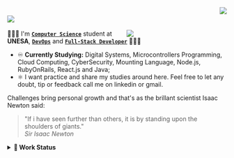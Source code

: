 <div align='right'>
  <a href="#"><img src="https://visitor-badge.glitch.me/badge?page_id=isaacalves7.visitor-badge"/></a>
</div>

<img src="https://readme-typing-svg.herokuapp.com?color=0094F5&lines=👋🏾+Hello,+World!;👨🏾‍🔬+Welcome+to+my+lab!;%7C"/>

<a href="https://github.com/IsaacAlves7"><img align='right' src="https://user-images.githubusercontent.com/61624336/116183082-a7f44780-a6f3-11eb-9365-2118e0f5b29b.png" width="230"></a>

👨🏾‍💻 I'm **[`Computer Science`](https://www.youtube.com/watch?v=SzJ46YA_RaA)** student at **UNESA**, **[`DevOps`](https://roadmap.sh/roadmaps/devops.png)** and **[`Full-Stack Developer`](https://pbs.twimg.com/media/E9c8-2EUcAQRBF1?format=jpg&name=large)** 👨🏾‍🔬

- ♾️ **Currently Studying:** Digital Systems, Microcontrollers Programming, Cloud Computing, CyberSecurity, Mounting Language, Node.js, RubyOnRails, React.js and Java;   
- ⚛️ I want practice and share my studies around here. Feel free to let any doubt, tip or feedback call me on linkedin or gmail.

<!-- I’m currently searching an opportunity of DevOps vacancy on labour market. Also, -->

Challenges bring personal growth and that's as the brillant scientist Isaac Newton said:

<blockquote>
  "If i have seen further than others, it is by standing upon the shoulders of giants."<br \>
  <i>Sir Isaac Newton</i>
</blockquote>

<details><summary><b title="(click to open)">🌲 Work Status</b></summary>
<div align="center">
  <a href="https://github.com/IsaacAlves7"><img height="170em" src="https://user-images.githubusercontent.com/61624336/115090011-0fd3b280-9eea-11eb-85ed-cd4ff8874740.png"/></a>
  <a href="https://github.com/IsaacAlves7"><img height="150em" src="https://github-readme-stats-eight-theta.vercel.app/api/top-langs/?username=IsaacAlves7&layout=compact&langs_count=8&theme=#000"/></a>
  <a href="https://github.com/IsaacAlves7"><img height="150em" src="https://github-readme-stats.vercel.app/api?username=IsaacAlves7&show_icons=true&hide_border=true"/></a>
</div>
  
<a href="https://github.com/IsaacAlves7">
  
![Snake animation](https://raw.githubusercontent.com/IsaacAlves7/IsaacAlves7/27423a6116585256c6fb97ab8b4c401de3c5fdfc/github-contribution-grid-snake.svg)

</a>

</details>

